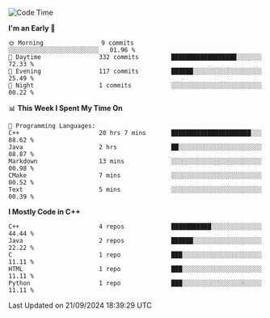 <!--START_SECTION:waka-->
![Code Time](http://img.shields.io/badge/Code%20Time-44%20hrs%2058%20mins-blue)

**I'm an Early 🐤** 

```text
🌞 Morning                9 commits           ░░░░░░░░░░░░░░░░░░░░░░░░░   01.96 % 
🌆 Daytime                332 commits         ██████████████████░░░░░░░   72.33 % 
🌃 Evening                117 commits         ██████░░░░░░░░░░░░░░░░░░░   25.49 % 
🌙 Night                  1 commits           ░░░░░░░░░░░░░░░░░░░░░░░░░   00.22 % 
```


📊 **This Week I Spent My Time On** 

```text
💬 Programming Languages: 
C++                      20 hrs 7 mins       ██████████████████████░░░   88.62 % 
Java                     2 hrs               ██░░░░░░░░░░░░░░░░░░░░░░░   08.87 % 
Markdown                 13 mins             ░░░░░░░░░░░░░░░░░░░░░░░░░   00.98 % 
CMake                    7 mins              ░░░░░░░░░░░░░░░░░░░░░░░░░   00.52 % 
Text                     5 mins              ░░░░░░░░░░░░░░░░░░░░░░░░░   00.39 % 
```

**I Mostly Code in C++** 

```text
C++                      4 repos             ███████████░░░░░░░░░░░░░░   44.44 % 
Java                     2 repos             ██████░░░░░░░░░░░░░░░░░░░   22.22 % 
C                        1 repo              ███░░░░░░░░░░░░░░░░░░░░░░   11.11 % 
HTML                     1 repo              ███░░░░░░░░░░░░░░░░░░░░░░   11.11 % 
Python                   1 repo              ███░░░░░░░░░░░░░░░░░░░░░░   11.11 % 
```




 Last Updated on 21/09/2024 18:39:29 UTC
<!--END_SECTION:waka-->
